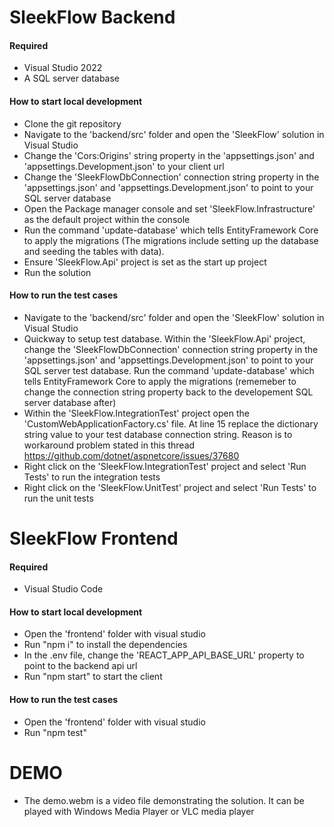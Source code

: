 # SleekFlow Backend

#### Required

- Visual Studio 2022
- A SQL server database

#### How to start local development
- Clone the git repository
- Navigate to the 'backend/src' folder and open the 'SleekFlow' solution in Visual Studio
- Change the 'Cors:Origins' string property in the 'appsettings.json' and 'appsettings.Development.json' to your client url
- Change the 'SleekFlowDbConnection' connection string property in the 'appsettings.json' and 'appsettings.Development.json' to point to your SQL server database
- Open the Package manager console and set 'SleekFlow.Infrastructure' as the default project within the console
- Run the command 'update-database' which tells EntityFramework Core to apply the migrations (The migrations include setting up the database and seeding the tables with data).
- Ensure 'SleekFlow.Api' project is set as the start up project
- Run the solution

#### How to run the test cases
- Navigate to the 'backend/src' folder and open the 'SleekFlow' solution in Visual Studio
- Quickway to setup test database. Within the 'SleekFlow.Api' project, change the 'SleekFlowDbConnection' connection string property in the 'appsettings.json' and 'appsettings.Development.json' to point to your SQL server test database. Run the command 'update-database' which tells EntityFramework Core to apply the migrations (rememeber to change the connection string property back to the developement SQL server database after)
- Within the 'SleekFlow.IntegrationTest' project open the 'CustomWebApplicationFactory.cs' file. At line 15 replace the dictionary string value to your test database connection string. Reason is to workaround problem stated in this thread https://github.com/dotnet/aspnetcore/issues/37680
- Right click on the 'SleekFlow.IntegrationTest' project and select 'Run Tests' to run the integration tests
- Right click on the 'SleekFlow.UnitTest' project and select 'Run Tests' to run the unit tests

# SleekFlow Frontend

#### Required

- Visual Studio Code

#### How to start local development
- Open the 'frontend' folder with visual studio
- Run "npm i" to install the dependencies
- In the .env file, change the 'REACT_APP_API_BASE_URL' property to point to the backend api url
- Run "npm start" to start the client

#### How to run the test cases
- Open the 'frontend' folder with visual studio
- Run "npm test"

# DEMO
- The demo.webm is a video file demonstrating the solution. It can be played with Windows Media Player or VLC media player
